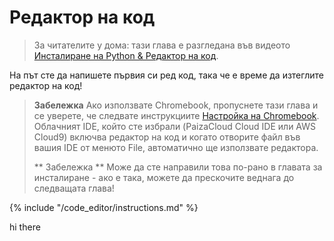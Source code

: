 # Редактор на код

> За читателите у дома: тази глава е разгледана във видеото [Инсталиране на Python & Редактор на код](https://www.youtube.com/watch?v=pVTaqzKZCdA&t=4m43s).

На път сте да напишете първия си ред код, така че е време да изтеглите редактор на код!

> **Забележка** Ако използвате Chromebook, пропуснете тази глава и се уверете, че следвате инструкциите [Настройка на Chromebook](../chromebook_setup/README.md). Облачният IDE, който сте избрали (PaizaCloud Cloud IDE или AWS Cloud9) включва редактор на код и когато отворите файл във вашия IDE от менюто File, автоматично ще използвате редактора.
> 
> ** Забележка ** Може да сте направили това по-рано в главата за инсталиране - ако е така, можете да прескочите веднага до следващата глава!

{% include "/code_editor/instructions.md" %}

hi there
